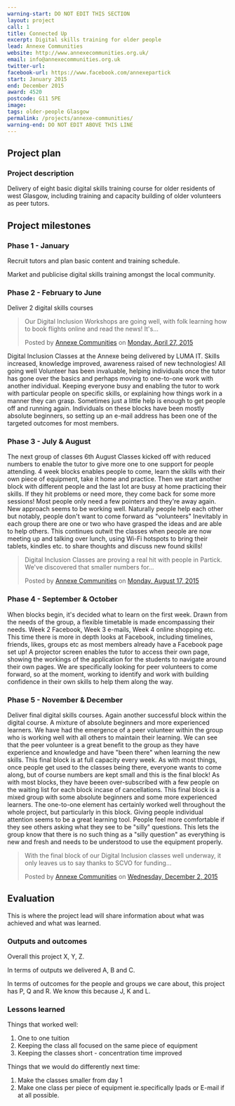 ```yaml
---
warning-start: DO NOT EDIT THIS SECTION
layout: project
call: 1
title: Connected Up
excerpt: Digital skills training for older people
lead: Annexe Communities
website: http://www.annexecommunities.org.uk/
email: info@annexecommunities.org.uk
twitter-url:
facebook-url: https://www.facebook.com/annexepartick
start: January 2015
end: December 2015
award: 4520
postcode: G11 5PE
image:
tags: older-people Glasgow
permalink: /projects/annexe-communities/
warning-end: DO NOT EDIT ABOVE THIS LINE
---
```


## Project plan

### Project description

Delivery of eight basic digital skills training course for older residents of west Glasgow, including training and capacity building of older volunteers as peer tutors.


## Project milestones

### Phase 1 - January

Recruit tutors and plan basic content and training schedule.

Market and publicise digital skills training amongst the local community.

### Phase 2 - February to June

Deliver 2 digital skills courses

<div id="fb-root"></div><script>(function(d, s, id) {  var js, fjs = d.getElementsByTagName(s)[0];  if (d.getElementById(id)) return;  js = d.createElement(s); js.id = id;  js.src = "//connect.facebook.net/en_US/sdk.js#xfbml=1&version=v2.3";  fjs.parentNode.insertBefore(js, fjs);}(document, 'script', 'facebook-jssdk'));</script><div class="fb-post" data-href="https://www.facebook.com/annexepartick/posts/825556907529077" data-width="500"><div class="fb-xfbml-parse-ignore"><blockquote cite="https://www.facebook.com/annexepartick/posts/825556907529077"><p>Our Digital Inclusion Workshops are going well, with folk learning how to book flights online and read the news!  It&#039;s...</p>Posted by <a href="https://www.facebook.com/annexepartick">Annexe Communities</a> on <a href="https://www.facebook.com/annexepartick/posts/825556907529077">Monday, April 27, 2015</a></blockquote></div></div>

Digital Inclusion Classes at the Annexe being delivered by LUMA IT.
Skills increased, knowledge improved, awareness raised of new technologies!
All going well
Volunteer has been invaluable, helping individuals once the tutor has gone over the basics and perhaps moving to one-to-one work with another individual.  Keeping everyone busy and enabling the tutor to work with particular people on specific skills, or explaining how things work in a manner they can grasp.  Sometimes just a little help is enough to get people off and running again.
Individuals on these blocks have been mostly absolute beginners, so setting up an e-mail address has been one of the targeted outcomes for most members.

### Phase 3 - July & August

The next group of classes 6th August
Classes kicked off with reduced numbers to enable the tutor to give more one to one support for people attending.
4 week blocks enables people to come, learn the skills with their own piece of equipment, take it home and practice.
Then we start another block with different people and the last lot are busy at home practicing their skills.
If they hit problems or need more, they come back for some more sessions!
Most people only need a few pointers and they're away again.
New approach seems to be working well.
Naturally people help each other but notably, people don't want to come forward as "volunteers"
Inevitably in each group there are one or two who have grasped the ideas and are able to help others.
This continues outwit the classes when people are now meeting up and talking over lunch, using Wi-Fi hotspots to bring their tablets, kindles etc. to share thoughts and discuss new found skills!

<div id="fb-root"></div><script>(function(d, s, id) {  var js, fjs = d.getElementsByTagName(s)[0];  if (d.getElementById(id)) return;  js = d.createElement(s); js.id = id;  js.src = "//connect.facebook.net/en_US/sdk.js#xfbml=1&version=v2.3";  fjs.parentNode.insertBefore(js, fjs);}(document, 'script', 'facebook-jssdk'));</script><div class="fb-post" data-href="https://www.facebook.com/annexepartick/posts/881500685268032" data-width="500"><div class="fb-xfbml-parse-ignore"><blockquote cite="https://www.facebook.com/annexepartick/posts/881500685268032"><p>Digital Inclusion Classes are proving a real hit with people in Partick.  We&#039;ve discovered that smaller numbers for...</p>Posted by <a href="https://www.facebook.com/annexepartick">Annexe Communities</a> on&nbsp;<a href="https://www.facebook.com/annexepartick/posts/881500685268032">Monday, August 17, 2015</a></blockquote></div></div>

### Phase 4 - September & October

When blocks begin, it's decided what to learn on the first week.  Drawn from the needs of the group, a flexible timetable is made encompassing their needs.  Week 2 Facebook, Week 3 e-mails, Week 4 online shopping etc.
This time there is more in depth looks at Facebook, including timelines, friends, likes, groups etc as most members already have a Facebook page set up!
A projector screen enables the tutor to access their own page, showing the workings of the application for the students to navigate around their own pages.
We are specifically looking for peer volunteers to come forward, so at the moment, working to identify and work with building confidence in their own skills to help them along the way.



### Phase 5 - November & December

Deliver final digital skills courses.
Again another successful block within the digital course.  A mixture of absolute beginners and more experienced learners.  We have had the emergence of a peer volunteer within the group who is working well with all others to maintain their learning.  We can see that the peer volunteer is a great benefit to the group as they have experience and knowledge and have "been there" when learning the new skills.
This final block is at full capacity every week.  As with most things, once people get used to the classes being there, everyone wants to come along, but of course numbers are kept small and this is the final block!
As with most blocks, they have beeen over-subscribed with a few people on the waiting list for each block incase of cancellations.
This final block is a mixed group with some absolute beginners and some more experienced learners.  The one-to-one element has certainly worked well throughout the whole project, but particularly in this block.  Giving people individual attention seems to be a great learning tool.  People feel more comfortable if they see others asking what they see to be "silly" questions.  This lets the group know that there is no such thing as a "silly question" as everything is new and fresh and needs to be understood to use the equipment properly.

<div id="fb-root"></div><script>(function(d, s, id) {  var js, fjs = d.getElementsByTagName(s)[0];  if (d.getElementById(id)) return;  js = d.createElement(s); js.id = id;  js.src = "//connect.facebook.net/en_US/sdk.js#xfbml=1&version=v2.3";  fjs.parentNode.insertBefore(js, fjs);}(document, 'script', 'facebook-jssdk'));</script><div class="fb-post" data-href="https://www.facebook.com/annexepartick/posts/929360840482016" data-width="500"><div class="fb-xfbml-parse-ignore"><blockquote cite="https://www.facebook.com/annexepartick/posts/929360840482016"><p>With the final block of our Digital Inclusion classes well underway, it only leaves us to say thanks to SCVO for funding...</p>Posted by <a href="https://www.facebook.com/annexepartick/">Annexe Communities</a> on&nbsp;<a href="https://www.facebook.com/annexepartick/posts/929360840482016">Wednesday, December 2, 2015</a></blockquote></div></div>



## Evaluation

This is where the project lead will share information about what was achieved and what was learned.

### Outputs and outcomes

Overall this project X, Y, Z.

In terms of outputs we delivered A, B and C.

In terms of outcomes for the people and groups we care about, this project has P, Q and R. We know this because J, K and L.

### Lessons learned

Things that worked well:

1. One to one tuition
2. Keeping the class all focused on the same piece of equipment
3. Keeping the classes short - concentration time improved

Things that we would do differently next time:

1. Make the classes smaller from day 1
2. Make one class per piece of equipment ie.specifically Ipads or E-mail if at all possible.

